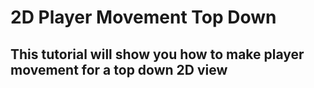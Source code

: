# 2D Player Movement Top Down
## This tutorial will show you how to make player movement for a top down 2D view

